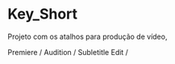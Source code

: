 # Key_Short
Projeto com os atalhos para produção de vídeo,

Premiere /
Audition /
Subletitle Edit /
